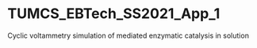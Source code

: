 # TUMCS_EBTech_SS2021_App_1
Cyclic voltammetry simulation of mediated enzymatic catalysis in solution

